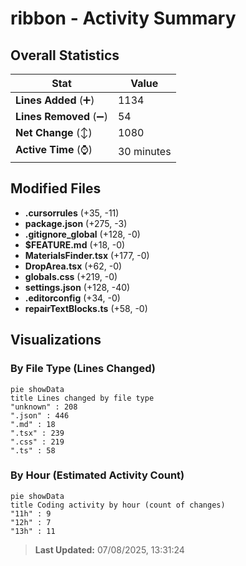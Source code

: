 # ribbon - Activity Summary 

## Overall Statistics

| Stat                   | Value                                                             |
| ---------------------- | ----------------------------------------------------------------- |
| **Lines Added** (➕)   | 1134                                          |
| **Lines Removed** (➖) | 54                                        |
| **Net Change** (↕)    | 1080                |
| **Active Time** (⌚)   | 30 minutes |


## Modified Files
- **.cursorrules** (+35, -11)
- **package.json** (+275, -3)
- **.gitignore_global** (+128, -0)
- **$FEATURE.md** (+18, -0)
- **MaterialsFinder.tsx** (+177, -0)
- **DropArea.tsx** (+62, -0)
- **globals.css** (+219, -0)
- **settings.json** (+128, -40)
- **.editorconfig** (+34, -0)
- **repairTextBlocks.ts** (+58, -0)

## Visualizations

### By File Type (Lines Changed)

```mermaid
pie showData
title Lines changed by file type
"unknown" : 208
".json" : 446
".md" : 18
".tsx" : 239
".css" : 219
".ts" : 58
```

### By Hour (Estimated Activity Count)

```mermaid
pie showData
title Coding activity by hour (count of changes)
"11h" : 9
"12h" : 7
"13h" : 11
```


> **Last Updated:** 07/08/2025, 13:31:24